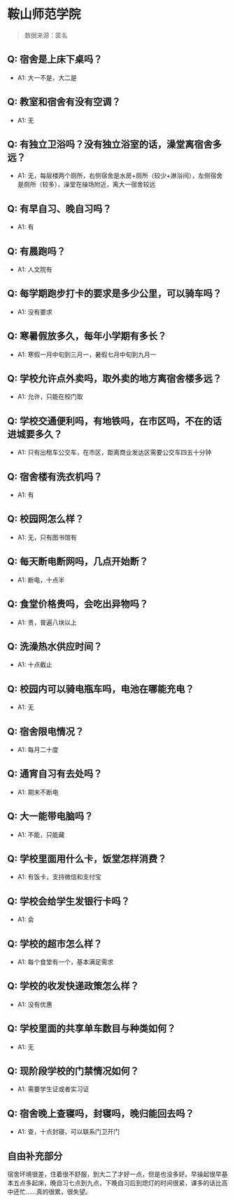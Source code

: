 # 鞍山师范学院

> 数据来源：匿名

## Q: 宿舍是上床下桌吗？

- A1: 大一不是，大二是

## Q: 教室和宿舍有没有空调？

- A1: 无

## Q: 有独立卫浴吗？没有独立浴室的话，澡堂离宿舍多远？

- A1: 无，每层楼两个厕所，右侧宿舍是水房+厕所（较少+淋浴间），左侧宿舍是厕所（较多），澡堂在操场附近，离大一宿舍较远

## Q: 有早自习、晚自习吗？

- A1: 有

## Q: 有晨跑吗？

- A1: 人文院有

## Q: 每学期跑步打卡的要求是多少公里，可以骑车吗？

- A1: 没有要求

## Q: 寒暑假放多久，每年小学期有多长？

- A1: 寒假一月中旬到三月一，暑假七月中旬到九月一

## Q: 学校允许点外卖吗，取外卖的地方离宿舍楼多远？

- A1: 允许，只能在校门取

## Q: 学校交通便利吗，有地铁吗，在市区吗，不在的话进城要多久？

- A1: 只有出租车公交车，在市区，距离商业发达区需要公交车四五十分钟

## Q: 宿舍楼有洗衣机吗？

- A1: 有

## Q: 校园网怎么样？

- A1: 无，只有图书馆有

## Q: 每天断电断网吗，几点开始断？

- A1: 断电，十点半

## Q: 食堂价格贵吗，会吃出异物吗？

- A1: 贵，普遍八块以上

## Q: 洗澡热水供应时间？

- A1: 十点截止

## Q: 校园内可以骑电瓶车吗，电池在哪能充电？

- A1: 无

## Q: 宿舍限电情况？

- A1: 每月二十度

## Q: 通宵自习有去处吗？

- A1: 期末不断电

## Q: 大一能带电脑吗？

- A1: 不能，只能藏

## Q: 学校里面用什么卡，饭堂怎样消费？

- A1: 有饭卡，支持微信和支付宝

## Q: 学校会给学生发银行卡吗？

- A1: 会

## Q: 学校的超市怎么样？

- A1: 每个食堂有一个，基本满足需求

## Q: 学校的收发快递政策怎么样？

- A1: 没有优惠

## Q: 学校里面的共享单车数目与种类如何？

- A1: 无

## Q: 现阶段学校的门禁情况如何？

- A1: 需要学生证或者实习证

## Q: 宿舍晚上查寝吗，封寝吗，晚归能回去吗？

- A1: 查，十点封寝，可以联系门卫开门

## 自由补充部分

宿舍环境很差，住着很不舒服，到大二了才好一点，但是也没多好。早操起很早基本五点多起床，晚自习七点到九点，下晚自习后到熄灯的时间很紧，课多的话比高中还忙……真的很累，很失望。